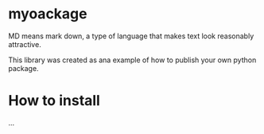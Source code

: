 # myoackage

MD means mark down, a type of language that makes text look reasonably attractive.

This library was created as ana example of how to publish your own python package.

# How to install

...

